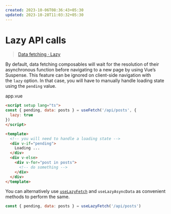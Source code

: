 ```yaml
---
created: 2023-10-06T08:36:43+05:30
updated: 2023-10-28T11:03:32+05:30
---
```

# Lazy API calls
> [Data fetching · Lazy](https://nuxt.com/docs/getting-started/data-fetching#lazy)

By default, data fetching composables will wait for the resolution of their asynchronous function before navigating to a new page by using Vue’s Suspense. This feature can be ignored on client-side navigation with the `lazy` option. In that case, you will have to manually handle loading state using the `pending` value.

app.vue

```html
<script setup lang="ts">
const { pending, data: posts } = useFetch('/api/posts', {
  lazy: true
})
</script>

<template>
  <!-- you will need to handle a loading state -->
  <div v-if="pending">
    Loading ...
  </div>
  <div v-else>
    <div v-for="post in posts">
      <!-- do something -->
    </div>
  </div>
</template>
```

You can alternatively use [`useLazyFetch`](https://nuxt.com/docs/api/composables/use-lazy-fetch) and `useLazyAsyncData` as convenient methods to perform the same.

```js
const { pending, data: posts } = useLazyFetch('/api/posts')
```


